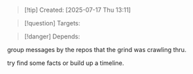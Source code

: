 
>[!tip] Created: [2025-07-17 Thu 13:11]

>[!question] Targets: 

>[!danger] Depends: 

group messages by the repos that the grind was crawling thru.

try find some facts or build up a timeline.